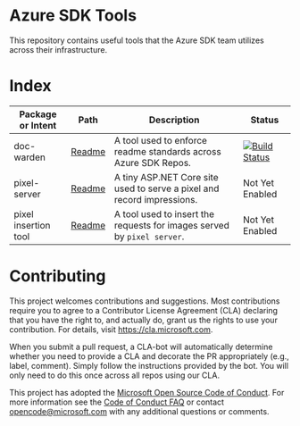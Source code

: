 # Azure SDK Tools

This repository contains useful tools that the Azure SDK team utilizes across their infrastructure.

# Index

| Package or Intent    | Path                                    | Description                                                     | Status   |
|----------------------|-----------------------------------------|-----------------------------------------------------------------|----------|
| doc-warden           | [Readme](packages/python-packages/doc-warden/README.md) | A tool used to enforce readme standards across Azure SDK Repos. |[![Build Status](https://dev.azure.com/azure-sdk/public/_apis/build/status/108?branchName=master)](https://dev.azure.com/azure-sdk/public/_build/latest?definitionId=108&branchName=master) |
| pixel-server         | [Readme](packages/web/pixel-server/README.md) | A tiny ASP.NET Core site used to serve a pixel and record impressions. | Not Yet Enabled |
| pixel insertion tool | [Readme](scripts/python/readme_tracking/README.md) | A tool used to insert the requests for images served by `pixel server`.  | Not Yet Enabled |

# Contributing

This project welcomes contributions and suggestions.  Most contributions require you to agree to a
Contributor License Agreement (CLA) declaring that you have the right to, and actually do, grant us
the rights to use your contribution. For details, visit https://cla.microsoft.com.

When you submit a pull request, a CLA-bot will automatically determine whether you need to provide
a CLA and decorate the PR appropriately (e.g., label, comment). Simply follow the instructions
provided by the bot. You will only need to do this once across all repos using our CLA.

This project has adopted the [Microsoft Open Source Code of Conduct](https://opensource.microsoft.com/codeofconduct/).
For more information see the [Code of Conduct FAQ](https://opensource.microsoft.com/codeofconduct/faq/) or
contact [opencode@microsoft.com](mailto:opencode@microsoft.com) with any additional questions or comments.
